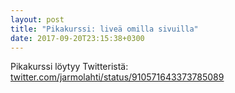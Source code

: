 ```yaml
---
layout: post
title: "Pikakurssi: liveä omilla sivuilla"
date: 2017-09-20T23:15:38+0300
---
```


Pikakurssi löytyy Twitteristä:<br>
[twitter.com/jarmolahti/status/910571643373785089](https://twitter.com/jarmolahti/status/910571643373785089)